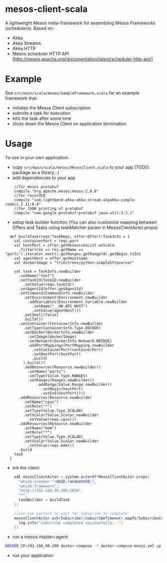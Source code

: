 # mesos-client-scala

A lightweight Mesos meta-framework for assembling Mesos Frameworks (schedulers). 
Based on:
* Akka
* Akka Streams
* Akka HTTP
* Mesos scheduler HTTP API [http://mesos.apache.org/documentation/latest/scheduler-http-api/]


# Example

See `src/main/scala/mesos/SampleFramework.scala` for an example framework that:
* initiates the Mesos Client subscription
* submits a task for execution
* kills the task after some time
* shuts down the Mesos Client on application termination 

# Usage

To use in your own application:
* copy `src/main/scala/mesos/MesosClient.scala` to your app (TODO: package as a library...)
* add dependencies to your app
```text
    //for mesos protobuf
    compile "org.apache.mesos:mesos:1.0.0"
    //for recordIO
    compile "com.lightbend.akka:akka-stream-alpakka-simple-codecs_2.11:0.9"
    //for JSON printing of protobuf
    compile "com.google.protobuf:protobuf-java-util:3.3.1"
```

* setup task builder function
(You can also customize mapping between Offers and Tasks using taskMatcher param in MesosClientActor.props)
```text
  def buildTask(reqs:TaskReqs, offer:Offer):TaskInfo = {
    val containerPort = reqs.port
    val hostPort = offer.getResourcesList.asScala
      .filter(res => res.getName == "ports").iterator.next().getRanges.getRange(0).getBegin.toInt
    val agentHost = offer.getHostname
    val dockerImage = "trinitronx/python-simplehttpserver"

    val task = TaskInfo.newBuilder
      .setName("test")
      .setTaskId(TaskID.newBuilder
        .setValue(reqs.taskId))
      .setAgentId(offer.getAgentId)
      .setCommand(CommandInfo.newBuilder
        .setEnvironment(Environment.newBuilder
          .addVariables(Environment.Variable.newBuilder
            .setName("__OW_API_HOST")
            .setValue(agentHost)))
        .setShell(false)
        .build())
      .setContainer(ContainerInfo.newBuilder
        .setType(ContainerInfo.Type.DOCKER)
        .setDocker(DockerInfo.newBuilder
          .setImage(dockerImage)
          .setNetwork(DockerInfo.Network.BRIDGE)
          .addPortMappings(PortMapping.newBuilder
            .setContainerPort(containerPort)
            .setHostPort(hostPort)
            .build)
        ).build())
        .addResources(Resource.newBuilder()
          .setName("ports")
          .setType(Value.Type.RANGES)
          .setRanges(Ranges.newBuilder()
              .addRange(Value.Range.newBuilder()
                .setBegin(hostPort)
                .setEnd(hostPort))))
      .addResources(Resource.newBuilder
        .setName("cpus")
        .setRole("*")
        .setType(Value.Type.SCALAR)
        .setScalar(Value.Scalar.newBuilder
          .setValue(reqs.cpus)))
      .addResources(Resource.newBuilder
        .setName("mem")
        .setRole("*")
        .setType(Value.Type.SCALAR)
        .setScalar(Value.Scalar.newBuilder
          .setValue(reqs.mem)))
      .build
    task
  }
```

* init the client:
```scala
    val mesosClientActor = system.actorOf(MesosClientActor.props(
      "whisk-invoker-"+UUID.randomUUID(),
      "whisk-framework",
      "http://192.168.99.100:5050",
      "*",
      taskBuilder = buildTask
    ))

    //use ask pattern to wait for Subscribe to complete:
    mesosClientActor.ask(Subscribe)(subscribeTimeout).mapTo[SubscribeComplete].onComplete(complete => {
      log.info("subscribe completed successfully...")
    })
```
* run a mesos master+agent:
```bash
DOCKER_IP=192.168.99.100 docker-compose -f docker-compose-mesos.yml up
```
* run your application



